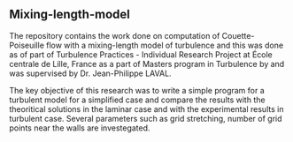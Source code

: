 ## Mixing-length-model
The repository contains the work done on computation of Couette-Poiseuille flow with a mixing-length model of turbulence and this
was done as of part of Turbulence Practices - Individual Research Project at École centrale de Lille, France as a part of
Masters program in Turbulence by and was supervised by Dr. Jean-Philippe LAVAL.

The key objective of this research was to write a simple program for a turbulent model for a simplified case and compare the results with the theoritical solutions in the laminar case and with the experimental results in turbulent case. Several parameters such as grid stretching, number of grid points near the walls are investegated.
























